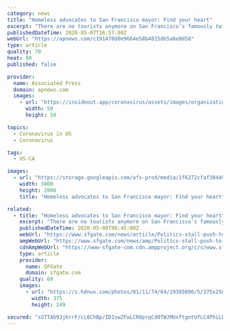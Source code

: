 ```yaml
---
category: news
title: "Homeless advocates to San Francisco mayor: Find your heart"
excerpt: "There are no tourists anymore on San Francisco’s famously twisty and steep Lombard Street. The city’s landmark hotels and posh shops are closed up tight. But one"
publishedDateTime: 2020-05-07T16:57:00Z
webUrl: "https://apnews.com/c191470d0e9664e58b4815db5a0e0d58"
type: article
quality: 70
heat: 80
published: false

provider:
  name: Associated Press
  domain: apnews.com
  images:
    - url: "https://insideout.app/coronavirus/assets/images/organizations/apnews.com-50x50.jpg"
      width: 50
      height: 50

topics:
  - Coronavirus in US
  - Coronavirus

tags:
  - US-CA

images:
  - url: "https://storage.googleapis.com/afs-prod/media/1f6272cfaf38449dac0b88bb0588aaf7/3000.jpeg"
    width: 3000
    height: 2000
    title: "Homeless advocates to San Francisco mayor: Find your heart"

related:
  - title: "Homeless advocates to San Francisco mayor: Find your heart"
    excerpt: "There are no tourists anymore on San Francisco's famously twisty and steep Lombard Street. The city's landmark hotels and posh shops are closed up tight. But one staple of San Francisco has become even more pronounced as the coronavirus pandemic chased everyone inside."
    publishedDateTime: 2020-05-08T00:45:00Z
    webUrl: "https://www.sfgate.com/news/article/Politics-stall-push-to-shelter-homeless-in-San-15253494.php"
    ampWebUrl: "https://www.sfgate.com/news/amp/Politics-stall-push-to-shelter-homeless-in-San-15253494.php"
    cdnAmpWebUrl: "https://www-sfgate-com.cdn.ampproject.org/c/s/www.sfgate.com/news/amp/Politics-stall-push-to-shelter-homeless-in-San-15253494.php"
    type: article
    provider:
      name: SFGate
      domain: sfgate.com
    quality: 60
    images:
      - url: "https://s.hdnux.com/photos/01/11/74/64/19385606/5/375x250.jpg"
        width: 375
        height: 249

secured: "sSTTAb93jKrrF/cL6ChBp/ID1swZFwLCR8prqCd0TWJMUxftgntUfLC4PhiLR1BwMTQHFevxlsTZAOKdGz8JpU95E97uXG4jpKEBs1jE+/CVegAR7k1DQHXbpsjFI1KIa+VmMjkmblzNyk6oeOIdPrU8Npu58V8AIFUdAzg+Ba93tjRZrt7avHAsXKYqNsjho3j1BtLciPf4Paqlfyg9c6K3ZemITPukSo6iCVcc0H0X63xS9FUCmzsq/a+zpmJWLABMz0mKOmja1kB2Gkp0dr7ziJuyMGMDJPUo5X1hHTMd1bE6f//jCO30eeacBsaXshY/pe8NY9MEbTJrAj+HdKpXE5OqOH9VTlZGOIO5Fs8PF5kw8yMSYPJuUpIws3mXwo1btC8cC4ramysqVBnuvyPcyoCkslu+RjjzkgHhGKfrYtdnBr2gMElAlD320iGfJ4bEMsxolSHFkt1AQBcanll44+2BCr53Rn9RmpGFOwM=;sbCGuM9Mvc6/eZnYS3bWzg=="
---
```


